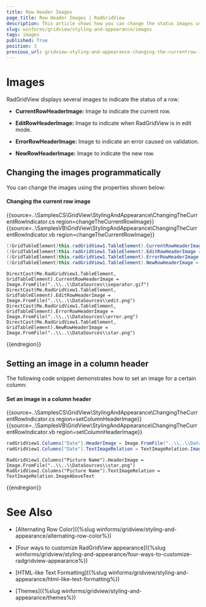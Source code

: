 ```yaml
---
title: Row Header Images
page_title: Row Header Images | RadGridView
description: This article shows how you can change the status images used in the header row.
slug: winforms/gridview/styling-and-appearance/images
tags: images
published: True
position: 3
previous_url: gridview-styling-and-appearance-changing-the-currentrow-indicator
---
```


# Images

RadGridView displays several images to indicate the status of a row:

* __CurrentRowHeaderImage:__ Image to indicate the current row.

* __EditRowHeaderImage:__ Image to indicate when RadGridView is in edit mode.

* __ErrorRowHeaderImage:__ Image to indicate an error caused on validation.

* __NewRowHeaderImage:__ Image to indicate the new row.

## Changing the images programmatically

You can change the images using the properties shown below:

#### Changing the current row image

{{source=..\SamplesCS\GridView\StylingAndAppearance\ChangingTheCurrentRowIndicator.cs region=changeTheCurrentRowImage}} 
{{source=..\SamplesVB\GridView\StylingAndAppearance\ChangingTheCurrentRowIndicator.vb region=changeTheCurrentRowImage}} 

````C#
((GridTableElement)this.radGridView1.TableElement).CurrentRowHeaderImage = Image.FromFile("..\\..\\DataSources\\separator.gif");
((GridTableElement)this.radGridView1.TableElement).EditRowHeaderImage = Image.FromFile("..\\..\\DataSources\\edit.png");
((GridTableElement)this.radGridView1.TableElement).ErrorRowHeaderImage = Image.FromFile("..\\..\\DataSources\\error.png");
((GridTableElement)this.radGridView1.TableElement).NewRowHeaderImage = Image.FromFile("..\\..\\DataSources\\star.png");

````
````VB.NET
DirectCast(Me.RadGridView1.TableElement, GridTableElement).CurrentRowHeaderImage = Image.FromFile("..\\..\\DataSources\\separator.gif")
DirectCast(Me.RadGridView1.TableElement, GridTableElement).EditRowHeaderImage = Image.FromFile("..\\..\\DataSources\\edit.png")
DirectCast(Me.RadGridView1.TableElement, GridTableElement).ErrorRowHeaderImage = Image.FromFile("..\\..\\DataSources\\error.png")
DirectCast(Me.RadGridView1.TableElement, GridTableElement).NewRowHeaderImage = Image.FromFile("..\\..\\DataSources\\star.png")

````

{{endregion}} 

## Setting an image in a column header

The following code snippet demonstrates how to set an image for a certain column:

#### Set an image in a column header

{{source=..\SamplesCS\GridView\StylingAndAppearance\ChangingTheCurrentRowIndicator.cs region=setColumnHeaderImage}} 
{{source=..\SamplesVB\GridView\StylingAndAppearance\ChangingTheCurrentRowIndicator.vb region=setColumnHeaderImage}} 

````C#
radGridView1.Columns["Date"].HeaderImage = Image.FromFile("..\\..\\DataSources\\star.png");
radGridView1.Columns["Date"].TextImageRelation = TextImageRelation.ImageAboveText;

````
````VB.NET
RadGridView1.Columns("Picture Name").HeaderImage = Image.FromFile("..\\..\\DataSources\\star.png")
RadGridView1.Columns("Picture Name").TextImageRelation = TextImageRelation.ImageAboveText

````

{{endregion}} 



# See Also
* [Alternating Row Color]({%slug winforms/gridview/styling-and-appearance/alternating-row-color%})

* [Four ways to customize RadGridView appearance]({%slug winforms/gridview/styling-and-appearance/four-ways-to-customize-radgridview-appearance%})

* [HTML-like Text Formatting]({%slug winforms/gridview/styling-and-appearance/html-like-text-formatting%})

* [Themes]({%slug winforms/gridview/styling-and-appearance/themes%})

